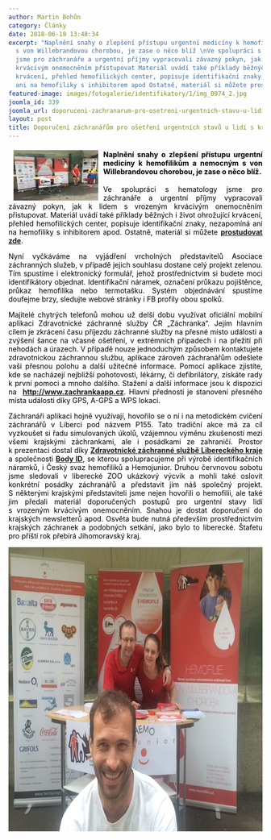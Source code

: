 ```yaml
---
author: Martin Bohůn
category: Články
date: 2018-06-19 13:48:34
excerpt: "Naplnění snahy o zlepšení přístupu urgentní medicíny k hemofilikům a nemocným
  s von Willebrandovou chorobou, je zase o něco blíž \nVe spolupráci s hematology
  jsme pro záchranáře a urgentní příjmy vypracovali závazný pokyn, jak k lidem s vrozeným
  krvácivým onemocněním přistupovat Materiál uvádí také příklady běžných i život ohrožující
  krvácení, přehled hemofilických center, popisuje identifikační znaky, nezapomíná
  ani na hemofiliky s inhibitorem apod Ostatně, materiál si můžete prostudovat zde"
featured-image: images/fotogalerie/identifikatory/1/img_0974_2.jpg
joomla_id: 339
joomla_url: doporuceni-zachranarum-pro-osetreni-urgentnich-stavu-u-lidi-s-krvacivym-onemocnenim
layout: post
title: Doporučení záchranářům pro ošetření urgentních stavů u lidí s krvácivým onemocněním
---
```


<h4 style="text-align: justify;"><img src="images/fotogalerie/identifikatory/1/img_0974_2.jpg" border="0" width="168" height="100" style="float: left; margin-left: 10px; margin-right: 10px;" /><span style="color: #000000;">Naplnění snahy o zlepšení přístupu urgentní medicíny k hemofilikům a nemocným s von Willebrandovou chorobou, je zase o něco blíž. </span></h4>
<p style="text-align: justify;"><span style="color: #000000;">Ve spolupráci s hematology jsme pro záchranáře a urgentní příjmy vypracovali závazný pokyn, jak k lidem s vrozeným krvácivým onemocněním přistupovat. Materiál uvádí také příklady běžných i život ohrožující krvácení, přehled hemofilických center, popisuje identifikační znaky, nezapomíná ani na hemofiliky s inhibitorem apod. Ostatně, materiál si můžete <strong><a href="images/dokumenty-pdf-doc/identifikatory/pristup_k_hemofilikovi.pdf" target="_blank" title="Přístup k hemofilikovi">prostudovat zde</a></strong>.</span></p>

<p style="text-align: justify;"><span style="color: #000000;">Nyní vyčkáváme na vyjádření vrcholných představitelů Asociace záchranných služeb, v případě jejich souhlasu dostane celý projekt zelenou. Tím spustíme i elektronický formulář, jehož prostřednictvím si budete moci identifikátory objednat. Identifikační náramek, označení průkazu pojištěnce, průkaz hemofilika nebo termotašku. Systém objednávání spustíme doufejme brzy, sledujte webové stránky i FB profily obou spolků.</span></p>
<p style="text-align: justify;"><span style="color: #000000;">Majitelé chytrých telefonů mohou už delší dobu využívat oficiální mobilní aplikaci Zdravotnické záchranné služby ČR „Záchranka“. Jejím hlavním cílem je zkrácení času příjezdu záchranné služby na přesné místo události a zvýšení šance na včasné ošetření, v extrémních případech i na přežití při nehodách a úrazech. V případě nouze jednoduchým způsobem kontaktujete zdravotnickou záchrannou službu, aplikace zároveň záchranářům odešlete vaši přesnou polohu a další užitečné informace. Pomocí aplikace zjistíte, kde se nacházejí nejbližší pohotovosti, lékárny, či defibrilátory, získáte rady k první pomoci a mnoho dalšího. Stažení a další informace jsou k dispozici na</span>  <strong><a href="http://www.zachrankaapp.cz/" target="_blank" title="Záchranka">http://www.zachrankaapp.cz</a></strong>. <span style="color: #000000;">Hlavní předností je stanovení přesného místa události díky GPS, A-GPS a WPS lokaci.</span></p>
<p style="text-align: justify;"><span style="color: #000000;">Záchranáři aplikaci hojně využívají, hovořilo se o ní i na metodickém cvičení záchranářů v Liberci pod názvem P155. Tato tradiční akce má za cíl vyzkoušet si řadu simulovaných úkolů, vzájemnou výměnu zkušeností mezi všemi krajskými záchrankami, ale i posádkami ze zahraničí. Prostor k prezentaci dostal díky <strong><a href="https://www.zzslk.cz/" target="_blank" title="Zdravotní záchranná služba Libereckého kraje ZZSLK">Zdravotnické záchranné službě Libereckého kraje</a></strong> a společnosti <strong><a href="https://www.bodyid.com/cs/" target="_blank" title="Body ID">Body ID</a></strong>, se kterou spolupracujeme při výrobě identifikačních náramků, i Český svaz hemofiliků a Hemojunior. Druhou červnovou sobotu jsme sledovali v liberecké ZOO ukázkový výcvik a mohli také oslovit konkrétní posádky záchranářů a představit jim náš společný projekt. S některými krajskými představiteli jsme nejen hovořili o hemofilii, ale také jim předali materiál doporučených postupů pro urgentní stavy lidí s vrozeným krvácivým onemocněním. Snahou je dostat doporučení do krajských newsletterů apod. Osvěta bude nutná především prostřednictvím krajských záchranek a podobných setkání, jako bylo to liberecké. Štafetu pro příští rok přebírá Jihomoravský kraj.</span></p>
<p style="text-align: center;"><span style="color: #000000;"><img src="images/fotogalerie/identifikatory/1/img_0971_1.jpg" border="0" alt="" width="756" height="564" /><br /></span></p>
<p style="text-align: justify;"><span style="color: #000000;"> </span></p>